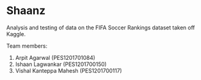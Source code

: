 # Shaanz
Analysis and testing of data on the FIFA Soccer Rankings dataset taken off Kaggle.

Team members:
1. Arpit Agarwal (PES1201701084)
2. Ishaan Lagwankar (PES1201700150)
3. Vishal Kanteppa Mahesh (PES1201700117)
